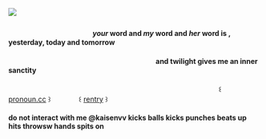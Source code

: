 
![](https://files.catbox.moe/8sxplv.png)　
#### 　　　　　　　　　　　　*your* word and *my* word and *her* word is , **yesterday, today and tomorrow**
#### 　　　　　　　　　　　　　　　　　　　　　and twilight gives me an inner sanctity

　　　　　　　　　　　　　　　　　　　　　　　　　　　　　　꒰ [pronoun.cc](https://pronouns.cc/@archaeophobic) ꒱　　　　꒰ [rentry](https://rentry.co/hoard-typeshi) ꒱ 

#### do not interact with me @kaisenvv kicks balls kicks punches beats up hits throwsw hands spits on
